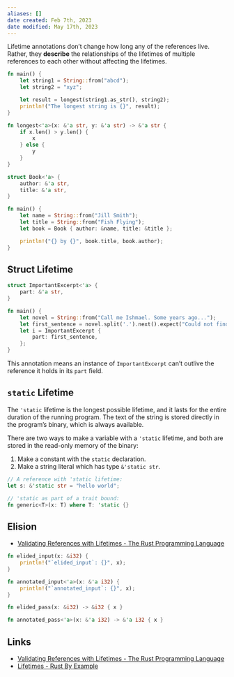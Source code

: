 ```yaml
---
aliases: []
date created: Feb 7th, 2023
date modified: May 17th, 2023
---
```

Lifetime annotations don’t change how long any of the references live. Rather, they **describe** the relationships of the lifetimes of multiple references to each other without affecting the lifetimes.

```rust
fn main() {
    let string1 = String::from("abcd");
    let string2 = "xyz";

    let result = longest(string1.as_str(), string2);
    println!("The longest string is {}", result);
}

fn longest<'a>(x: &'a str, y: &'a str) -> &'a str {
    if x.len() > y.len() {
        x
    } else {
        y
    }
}

struct Book<'a> {
    author: &'a str,
    title: &'a str,
}

fn main() {
    let name = String::from("Jill Smith");
    let title = String::from("Fish Flying");
    let book = Book { author: &name, title: &title };

    println!("{} by {}", book.title, book.author);
}
```

## Struct Lifetime
```rust
struct ImportantExcerpt<'a> {
    part: &'a str,
}

fn main() {
    let novel = String::from("Call me Ishmael. Some years ago...");
    let first_sentence = novel.split('.').next().expect("Could not find a '.'");
    let i = ImportantExcerpt {
        part: first_sentence,
    };
}
```

This annotation means an instance of `ImportantExcerpt` can’t outlive the reference it holds in its `part` field.

## `static` Lifetime
The ​`'static`​ lifetime​​ is the longest​​ possible lifetime​​, and it lasts​​ for the entire​​ duration of the​​ running program.
The text of the string is stored directly in the program’s binary, which is always available.

There are two ways to make a variable with a `'static` lifetime, and both are stored in the read-only memory of the binary:
1. Make a constant with the `static` declaration.
2. Make a string literal which has type `&'static str`.

```rust
// A reference with 'static lifetime:
let s: &'static str = "hello world";

// 'static as part of a trait bound:
fn generic<T>(x: T) where T: 'static {}
```

## Elision
- [Validating References with Lifetimes - The Rust Programming Language](https://doc.rust-lang.org/book/ch10-03-lifetime-syntax.html#lifetime-elision)

```rust
fn elided_input(x: &i32) {
    println!("`elided_input`: {}", x);
}

fn annotated_input<'a>(x: &'a i32) {
    println!("`annotated_input`: {}", x);
}

fn elided_pass(x: &i32) -> &i32 { x }

fn annotated_pass<'a>(x: &'a i32) -> &'a i32 { x }
```

## Links
- [Validating References with Lifetimes - The Rust Programming Language](https://doc.rust-lang.org/book/ch10-03-lifetime-syntax.html)
- [Lifetimes - Rust By Example](https://doc.rust-lang.org/stable/rust-by-example/scope/lifetime.html)